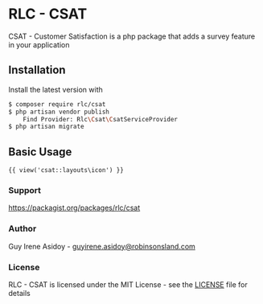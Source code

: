 # RLC - CSAT

CSAT - Customer Satisfaction is a php package that adds a survey feature in your application

## Installation 

Install the latest version with 

```bash
$ composer require rlc/csat 
$ php artisan vendor publish  
	Find Provider: Rlc\Csat\CsatServiceProvider 
$ php artisan migrate 
```

## Basic Usage

```.blade.php
{{ view('csat::layouts\icon') }}
```

### Support
https://packagist.org/packages/rlc/csat

### Author

Guy Irene Asidoy - <guyirene.asidoy@robinsonsland.com>

### License

RLC - CSAT is licensed under the MIT License - see the [LICENSE](LICENSE) file for details

